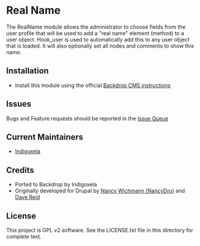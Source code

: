 # Real Name

The RealName module allows the administrator to choose fields from the
user profile that will be used to add a "real name" element (method) to a
user object. Hook_user is used to automatically add this to any user object
that is loaded.
It will also optionally set all nodes and comments to show this name.

## Installation

- Install this module using the official [Backdrop CMS instructions](https://backdropcms.org/guide/modules)

## Issues

Bugs and Feature requests should be reported in the [Issue Queue](https://github.com/backdrop-contrib/realname/issues)

## Current Maintainers

- [Indigoxela](https://github.com/indigoxela)

## Credits

- Ported to Backdrop by Indigoxela
- Originally developed for Drupal by [Nancy Wichmann (NancyDru)](https://www.drupal.org/u/nancydru)
  and [Dave Reid](https://www.drupal.org/u/dave-reid)

## License

This project is GPL v2 software. See the LICENSE.txt file in this directory for complete text.
